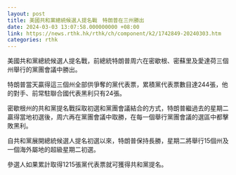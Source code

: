 ```yaml
---
layout: post
title: 美國共和黨總統候選人提名戰　特朗普在三州勝出
date: 2024-03-03 13:07:58.000000000 +08:00
link: https://news.rthk.hk/rthk/ch/component/k2/1742849-20240303.htm
categories: rthk
---
```


美國共和黨總統候選人提名戰，前總統特朗普周六在密歇根、密蘇里及愛達荷三個州舉行的黨團會議中勝出。

特朗普當天贏得這三個州全部供爭奪的黨代表票，累積黨代表票數目達244張，他的對手、前常駐聯合國代表黑利只有24張。

密歇根州的共和黨提名戰採取初選和黨團會議結合的方式，特朗普繼過去的星期二贏得當地初選後，周六再在黨團會議中取勝，在每一個舉行黨團會議的選區中都擊敗黑利。

自共和黨展開總統候選人提名初選以來，特朗普保持長勝，星期二將舉行15個州及一個海外屬地的超級星期二初選。

參選人如果累計取得1215張黨代表票就可獲得共和黨提名。
